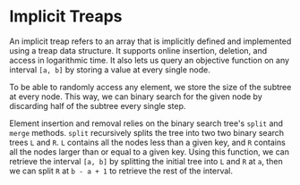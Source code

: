 # Implicit Treaps

An implicit treap refers to an array that is implicitly defined and implemented using a treap data structure. It supports online insertion, deletion, and access in logarithmic time. It also lets us query an objective function on any interval `[a, b]` by storing a value at every single node.

To be able to randomly access any element, we store the size of the subtree at every node. This way, we can binary search for the given node by discarding half of the subtree every single step.

<!--more-->

Element insertion and removal relies on the binary search tree's `split` and `merge` methods. `split` recursively splits the tree into two two binary search trees `L` and `R`. `L` contains all the nodes less than a given key, and `R` contains all the nodes larger than or equal to a given key. Using this function, we can retrieve the interval `[a, b]` by splitting the initial tree into `L` and `R` at `a`, then we can split `R` at `b - a + 1` to retrieve the rest of the interval.
